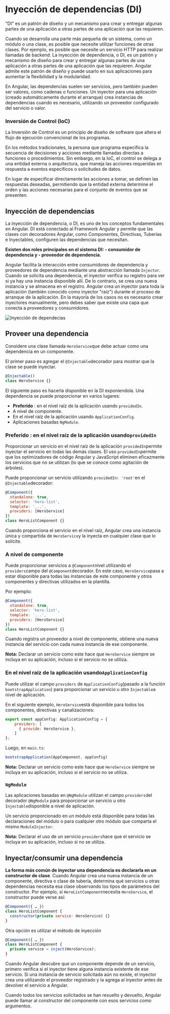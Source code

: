 # Inyección de dependencias (DI) 
"DI" es un patrón de diseño y un mecanismo para crear y entregar algunas partes de una aplicación a otras partes de una aplicación que las requieren.

Cuando se desarrolla una parte más pequeña de un sistema, como un módulo o una clase, es posible que necesite utilizar funciones de otras clases. Por ejemplo, es posible que necesite un servicio HTTP para realizar llamadas de backend. La inyección de dependencia, o DI, es un patrón y mecanismo de diseño para crear y entregar algunas partes de una aplicación a otras partes de una aplicación que las requieren. Angular admite este patrón de diseño y puede usarlo en sus aplicaciones para aumentar la flexibilidad y la modularidad.

En Angular, las dependencias suelen ser servicios, pero también pueden ser valores, como cadenas o funciones. Un inyector para una aplicación (creado automáticamente durante el arranque) crea instancias de dependencias cuando es necesario, utilizando un proveedor configurado del servicio o valor.

### Inversión de Control (IoC)

La Inversión de Control es un principio de diseño de software que altera el flujo de ejecución convencional de los programas.

En los métodos tradicionales, la persona que programa especifica la secuencia de decisiones y acciones mediante llamadas directas a funciones o procedimientos. Sin embargo, en la IoC, el control se delega a una entidad externa o arquitectura, que maneja las acciones requeridas en respuesta a eventos específicos o solicitudes de datos.

En lugar de especificar directamente las acciones a tomar, se definen las respuestas deseadas, permitiendo que la entidad externa determine el orden y las acciones necesarias para el conjunto de eventos que se presenten.

## Inyección de dependencias

La inyección de dependencia, o DI, es uno de los conceptos fundamentales en Angular. DI está conectado al Framework Angular y permite que las clases con decoradores Angular, como Componentes, Directivas, Tuberías e Inyectables, configuren las dependencias que necesitan.

**Existen dos roles principales en el sistema DI:
	- consumidor de dependencia y 
	- proveedor de dependencia.**

Angular facilita la interacción entre consumidores de dependencia y proveedores de dependencia mediante una abstracción llamada `Injector`. Cuando se solicita una dependencia, el inyector verifica su registro para ver si ya hay una instancia disponible allí. De lo contrario, se crea una nueva instancia y se almacena en el registro. Angular crea un inyector para toda la aplicación (también conocido como inyector "raíz") durante el proceso de arranque de la aplicación. En la mayoría de los casos no es necesario crear inyectores manualmente, pero debes saber que existe una capa que conecta a proveedores y consumidores.

![Inyección de dependecias](https://docs.angular.lat/generated/images/guide/architecture/injector-injects.png)

## Proveer una dependencia

Considere una clase llamada `HeroService`que debe actuar como una dependencia en un componente.

El primer paso es agregar el `@Injectable`decorador para mostrar que la clase se puede inyectar.

```javascript
@Injectable()
class HeroService {}
```

El siguiente paso es hacerla disponible en la DI exponiendola. Una dependencia se puede proporcionar en varios lugares:

-  **Preferido** : en el nivel raíz de la aplicación usando `providedIn`.
-  A nivel de componente.
-  En el nivel raíz de la aplicación usando `ApplicationConfig`.
-  Aplicaciones basadas `NgModule`.

### **Preferido** : en el nivel raíz de la aplicación usando`providedIn`

Proporcionar un servicio en el nivel raíz de la aplicación `providedIn`permite inyectar el servicio en todas las demás clases. El uso `providedIn`permite que los optimizadores de código Angular y JavaScript eliminen eficazmente los servicios que no se utilizan (lo que se conoce como agitación de árboles).

Puede proporcionar un servicio utilizando `providedIn: 'root'`en el `@Injectable`decorador:

```javascript
@Component({
  standalone: true,
  selector: 'hero-list',
  template: '...',
  providers: [HeroService]
})
class HeroListComponent {}
```

Cuando proporciona el servicio en el nivel raíz, Angular crea una instancia única y compartida de `HeroService`y la inyecta en cualquier clase que lo solicite.

### A nivel de componente

Puede proporcionar servicios a `@Component`nivel utilizando el `providers`campo del `@Component`decorador. En este caso, `HeroService`pasa a estar disponible para todas las instancias de este componente y otros componentes y directivas utilizados en la plantilla.

Por ejemplo:

```javascript
@Component({
  standalone: true,
  selector: 'hero-list',
  template: '...',
  providers: [HeroService]
})
class HeroListComponent {}
```
Cuando registra un proveedor a nivel de componente, obtiene una nueva instancia del servicio con cada nueva instancia de ese componente.

**Nota:** Declarar un servicio como este hace que `HeroService` siempre se incluya en su aplicación, incluso si el servicio no se utiliza.

### En el nivel raíz de la aplicación usando`ApplicationConfig`

Puede utilizar el campo `providers` de `ApplicationConfig`(pasado a la función `bootstrapApplication`) para proporcionar un servicio u otro `Injectable`a nivel de aplicación.

En el siguiente ejemplo, `HeroService`está disponible para todos los componentes, directivas y canalizaciones:

```javascript
export const appConfig: ApplicationConfig = {
    providers: [
      { provide: HeroService },
    ]
};
```

Luego, en `main.ts`:

```javascript
bootstrapApplication(AppComponent, appConfig)
```

**Nota:** Declarar un servicio como este hace que `HeroService` siempre se incluya en su aplicación, incluso si el servicio no se utiliza.

### `NgModule`

Las aplicaciones basadas en `@NgModule` utilizan el campo  `providers`del decorador `@NgModule` para proporcionar un servicio u otro `Injectable`disponible a nivel de aplicación.

Un servicio proporcionado en un módulo está disponible para todas las declaraciones del módulo o para cualquier otro módulo que comparta el mismo `ModuleInjector`. 

**Nota:** Declarar el uso de un servicio `providers`hace que el servicio se incluya en su aplicación, incluso si no se utiliza.

## Inyectar/consumir una dependencia

**La forma más común de inyectar una dependencia es declararla en un constructor de clase**. Cuando Angular crea una nueva instancia de un componente, directiva o clase de tubería, determina qué servicios u otras dependencias necesita esa clase observando los tipos de parámetros del constructor. Por ejemplo, si `HeroListComponent`necesita `HeroService`, el constructor puede verse así:

```javascript
@Component({ … })
class HeroListComponent {
  constructor(private service: HeroService) {}
}
```

Otra opción es utilizar el método de inyección

```javascript
@Component({ … })
class HeroListComponent {
  private service = inject(HeroService);
}
```

Cuando Angular descubre que un componente depende de un servicio, primero verifica si el inyector tiene alguna instancia existente de ese servicio. Si una instancia de servicio solicitada aún no existe, el inyector crea una utilizando el proveedor registrado y la agrega al inyector antes de devolver el servicio a Angular.

Cuando todos los servicios solicitados se han resuelto y devuelto, Angular puede llamar al constructor del componente con esos servicios como argumentos.
<!--stackedit_data:
eyJoaXN0b3J5IjpbLTE3MTA1OTM1NTUsMTk1ODk2ODU1NiwxOD
U5NTg3ODcyXX0=
-->